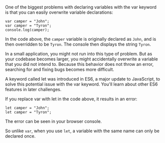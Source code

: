 One of the biggest problems with declaring variables with the var keyword is that you can easily overwrite variable declarations:

```
var camper = "John";
var camper = "Tyron";
console.log(camper);
```

In the code above, the `camper` variable is originally declared as `John`, and is then overridden to be `Tyron`. The console then displays the string `Tyron`.

In a small application, you might not run into this type of problem. But as your codebase becomes larger, you might accidentally overwrite a variable that you did not intend to. Because this behavior does not throw an error, searching for and fixing bugs becomes more difficult.

A keyword called let was introduced in ES6, a major update to JavaScript, to solve this potential issue with the var keyword. You'll learn about other ES6 features in later challenges.

If you replace var with let in the code above, it results in an error:

```
let camper = "John";
let camper = "Tyron";
```

The error can be seen in your browser console.

So unlike `var`, when you use `let`, a variable with the same name can only be declared once.